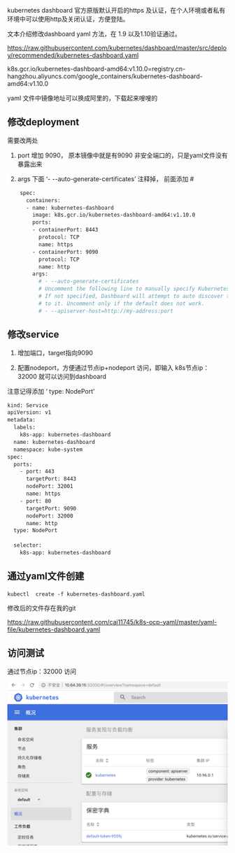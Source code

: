 
kubernetes dashboard 官方原版默认开启的https 及认证，在个人环境或者私有环境中可以使用http及关闭认证，方便登陆。

文本介绍修改dashboard yaml 方法，在 1.9 以及1.10验证通过。

https://raw.githubusercontent.com/kubernetes/dashboard/master/src/deploy/recommended/kubernetes-dashboard.yaml

k8s.gcr.io/kubernetes-dashboard-amd64:v1.10.0=registry.cn-hangzhou.aliyuncs.com/google_containers/kubernetes-dashboard-amd64:v1.10.0

yaml 文件中镜像地址可以换成阿里的，下载起来嗖嗖的

## 修改deployment

需要改两处 

1. port 增加 9090， 原本镜像中就是有9090 非安全端口的，只是yaml文件没有暴露出来

2. args 下面 ‘- --auto-generate-certificates’ 注释掉， 前面添加 # 

```bash
    spec:
      containers:
      - name: kubernetes-dashboard
        image: k8s.gcr.io/kubernetes-dashboard-amd64:v1.10.0
        ports:
        - containerPort: 8443
          protocol: TCP
          name: https
        - containerPort: 9090
          protocol: TCP
          name: http
        args:
          # - --auto-generate-certificates
          # Uncomment the following line to manually specify Kubernetes API server Host
          # If not specified, Dashboard will attempt to auto discover the API server and connect
          # to it. Uncomment only if the default does not work.
          # - --apiserver-host=http://my-address:port
```

## 修改service

1. 增加端口，target指向9090

2. 配置nodeport，方便通过节点ip+nodeport 访问，即输入 k8s节点ip：32000 就可以访问到dashboard

注意记得添加 ‘  type: NodePort’

```bash
kind: Service
apiVersion: v1
metadata:
  labels:
    k8s-app: kubernetes-dashboard
  name: kubernetes-dashboard
  namespace: kube-system
spec:
  ports:
    - port: 443
      targetPort: 8443
      nodePort: 32001
      name: https
    - port: 80
      targetPort: 9090
      nodePort: 32000
      name: http
  type: NodePort

  selector:
    k8s-app: kubernetes-dashboard
```

## 通过yaml文件创建

`kubectl  create -f kubernetes-dashboard.yaml `

修改后的文件存在我的git

https://raw.githubusercontent.com/cai11745/k8s-ocp-yaml/master/yaml-file/kubernetes-dashboard.yaml

## 访问测试

通过节点ip：32000 访问

![k8s-dashboard.jpg](../image/k8s-dashboard.jpg "Optional title") 

